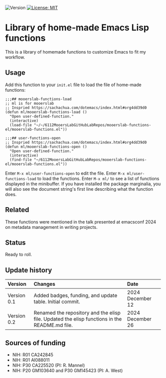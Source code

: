 ![Version](https://img.shields.io/static/v1?label=matplotlib-voice-in&message=0.1&color=brightcolor)
[![License: MIT](https://img.shields.io/badge/License-MIT-blue.svg)](https://opensource.org/licenses/MIT)


# Library of home-made Emacs Lisp functions

This is a library of homemade functions to customize Emacs to fit my workflow.

## Usage

Add this function to your `init.el` file to load the file of home-made functions:

```elisp
;;;## mooerslab-functions-load
;; ml is for mooerslab
;; Inspried https://sachachua.com/dotemacs/index.html#org4dd39d0
(defun ml/mooerslab-functions-load ()
  "Open user-defined-function."
  (interactive)
  (load-file "~/~/6112MooersLabGitHubLabRepos/mooerslab-functions-el/mooerslab-functions.el"))

;;;## user-functions-open
;; Inspried https://sachachua.com/dotemacs/index.html#org4dd39d0
(defun ml/mooerslab-functions-open ()
  "Open user-defined-function."
  (interactive)
  (find-file "~/6112MooersLabGitHubLabRepos/mooerslab-functions-el/mooerslab-functions.el"))
```

Enter `M-x ml/user-functions-open` to edit the file.
Enter `M-x ml/user-functions-load` to load the functions.
Enter `M-x ml/` to see a list of functions displayed in the minibuffer.
If you have installed the package marginalia, you will also see the document string's first line describing what the function does.

## Related

These functions were mentioned in the talk presented at emacsconf 2024 on metadata management in writing projects.

## Status

Ready to roll.

## Update history

|Version      | Changes                                                                                                                                  | Date                |
|:------------|:-----------------------------------------------------------------------------------------------------------------------------------------|:--------------------|
| Version 0.1 |   Added badges, funding, and update table.  Initial commit.                                                                              | 2024 December 12    |
| Version 0.2 |   Renamed the repository and the elisp file.  Updated the elisp functions in the README.md file.                                         | 2024 December 26    |

## Sources of funding

- NIH: R01 CA242845
- NIH: R01 AI088011
- NIH: P30 CA225520 (PI: R. Mannel)
- NIH: P20 GM103640 and P30 GM145423 (PI: A. West)
